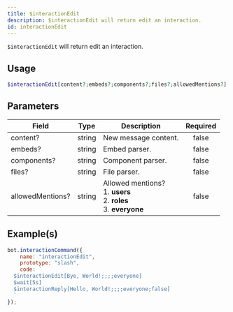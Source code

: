 ```yaml
---
title: $interactionEdit
description: $interactionEdit will return edit an interaction.
id: interactionEdit
---
```


`$interactionEdit` will return edit an interaction.

## Usage

```php
$interactionEdit[content?;embeds?;components?;files?;allowedMentions?]
```

## Parameters

| Field            | Type   | Description                                                                      | Required |
| ---------------- | ------ | -------------------------------------------------------------------------------- | :------: |
| content?         | string | New message content.                                                             |  false   |
| embeds?          | string | Embed parser.                                                                    |  false   |
| components?      | string | Component parser.                                                                |  false   |
| files?           | string | File parser.                                                                     |  false   |
| allowedMentions? | string | Allowed mentions? <br /> 1. **users** <br /> 2. **roles** <br /> 3. **everyone** |  false   |

## Example(s)

```javascript
bot.interactionCommand({
    name: "interactionEdit",
    prototype: "slash",
    code: `
  $interactionEdit[Bye, World!;;;;everyone]
  $wait[5s]
  $interactionReply[Hello, World!;;;;everyone;false]
  `
});
```
